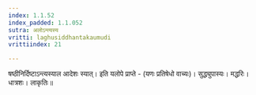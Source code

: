 ```yaml
---
index: 1.1.52
index_padded: 1.1.052
sutra: अलोऽन्त्यस्य
vritti: laghusiddhantakaumudi
vrittiindex: 21

---
```

षष्ठीनिर्दिष्टाऽन्त्यस्याल आदेशः स्यात्। इति यलोपे प्राप्ते - (यणः प्रतिषेधो वाच्यः)। सुद्ध्युपास्यः। मद्धरिः। धात्रशः। लाकृतिः॥